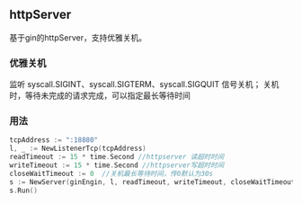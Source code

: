 ## httpServer
基于gin的httpServer，支持优雅关机。

### 优雅关机
监听 syscall.SIGINT、syscall.SIGTERM、syscall.SIGQUIT 信号关机；
关机时，等待未完成的请求完成，可以指定最长等待时间

### 用法
```go
tcpAddress := ":18880"
l, _ := NewListenerTcp(tcpAddress)
readTimeout := 15 * time.Second //httpserver 读超时时间
writeTimeout := 15 * time.Second //httpserver写超时时间
closeWaitTimeout := 0  //关机最长等待时间，传0默认为30s
s := NewServer(ginEngin, l, readTimeout, writeTimeout, closeWaitTimeout)
s.Run()
```